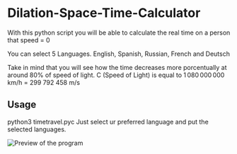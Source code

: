 # Dilation-Space-Time-Calculator
With this python script you will be able to calculate the real time on a person that speed = 0

You can select 5 Languages.
English, Spanish, Russian, French and Deutsch

Take in mind that you will see how the time decreases more porcentually at around 80% of speed of light. C (Speed of Light) is equal to 1 080 000 000 km/h = 299 792 458 m/s

## Usage
python3 timetravel.pyc
Just select ur preferred language and put the selected languages.

![Preview of the program](https://lh5.googleusercontent.com/yP3u5sMT55iKRVgNvZpMbYO9IXzjdKswr6Py_QDlOH-5tmqhEbeOBWHr-8FHrsusJo0-47im2FnANA=w1920-h987)
